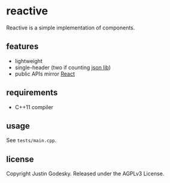 # reactive

Reactive is a simple implementation of components.

## features

* lightweight
* single-header (two if counting [json lib](https://github.com/nlohmann/json))
* public APIs mirror [React](https://facebook.github.io/react/)

## requirements

* C++11 compiler

## usage

See `tests/main.cpp`.

## license

Copyright Justin Godesky.
Released under the AGPLv3 License.
